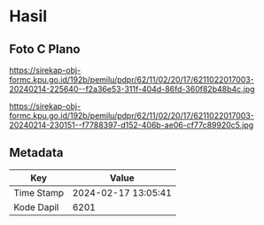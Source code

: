 # Hasil

## Foto C Plano

https://sirekap-obj-formc.kpu.go.id/192b/pemilu/pdpr/62/11/02/20/17/6211022017003-20240214-225640--f2a36e53-311f-404d-86fd-360f82b48b4c.jpg

https://sirekap-obj-formc.kpu.go.id/192b/pemilu/pdpr/62/11/02/20/17/6211022017003-20240214-230151--f7788397-d152-406b-ae06-cf77c89920c5.jpg


## Metadata

| Key        | Value               |
| ---------- | ------------------- |
| Time Stamp | 2024-02-17 13:05:41 |
| Kode Dapil | 6201                |



